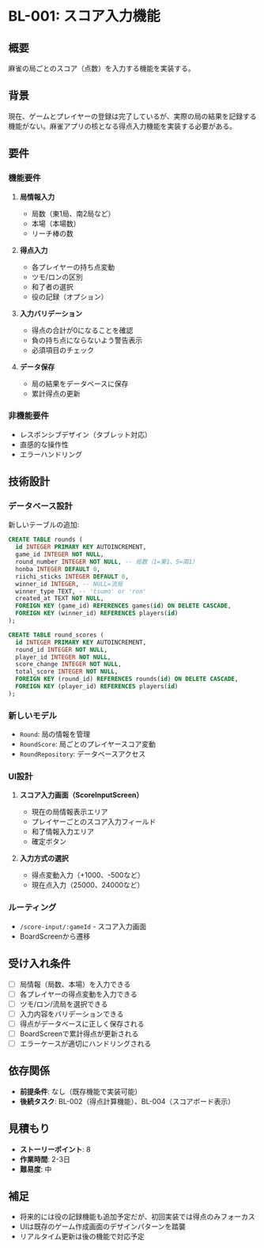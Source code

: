 # BL-001: スコア入力機能

## 概要
麻雀の局ごとのスコア（点数）を入力する機能を実装する。

## 背景
現在、ゲームとプレイヤーの登録は完了しているが、実際の局の結果を記録する機能がない。麻雀アプリの核となる得点入力機能を実装する必要がある。

## 要件

### 機能要件
1. **局情報入力**
   - 局数（東1局、南2局など）
   - 本場（本場数）
   - リーチ棒の数

2. **得点入力**
   - 各プレイヤーの持ち点変動
   - ツモ/ロンの区別
   - 和了者の選択
   - 役の記録（オプション）

3. **入力バリデーション**
   - 得点の合計が0になることを確認
   - 負の持ち点にならないよう警告表示
   - 必須項目のチェック

4. **データ保存**
   - 局の結果をデータベースに保存
   - 累計得点の更新

### 非機能要件
- レスポンシブデザイン（タブレット対応）
- 直感的な操作性
- エラーハンドリング

## 技術設計

### データベース設計
新しいテーブルの追加:
```sql
CREATE TABLE rounds (
  id INTEGER PRIMARY KEY AUTOINCREMENT,
  game_id INTEGER NOT NULL,
  round_number INTEGER NOT NULL, -- 局数（1=東1、5=南1）
  honba INTEGER DEFAULT 0,
  riichi_sticks INTEGER DEFAULT 0,
  winner_id INTEGER, -- NULL=流局
  winner_type TEXT, -- 'tsumo' or 'ron'
  created_at TEXT NOT NULL,
  FOREIGN KEY (game_id) REFERENCES games(id) ON DELETE CASCADE,
  FOREIGN KEY (winner_id) REFERENCES players(id)
);

CREATE TABLE round_scores (
  id INTEGER PRIMARY KEY AUTOINCREMENT,
  round_id INTEGER NOT NULL,
  player_id INTEGER NOT NULL,
  score_change INTEGER NOT NULL,
  total_score INTEGER NOT NULL,
  FOREIGN KEY (round_id) REFERENCES rounds(id) ON DELETE CASCADE,
  FOREIGN KEY (player_id) REFERENCES players(id)
);
```

### 新しいモデル
- `Round`: 局の情報を管理
- `RoundScore`: 局ごとのプレイヤースコア変動
- `RoundRepository`: データベースアクセス

### UI設計
1. **スコア入力画面（ScoreInputScreen）**
   - 現在の局情報表示エリア
   - プレイヤーごとのスコア入力フィールド
   - 和了情報入力エリア
   - 確定ボタン

2. **入力方式の選択**
   - 得点変動入力（+1000、-500など）
   - 現在点入力（25000、24000など）

### ルーティング
- `/score-input/:gameId` - スコア入力画面
- BoardScreenから遷移

## 受け入れ条件
- [ ] 局情報（局数、本場）を入力できる
- [ ] 各プレイヤーの得点変動を入力できる
- [ ] ツモ/ロン/流局を選択できる
- [ ] 入力内容をバリデーションできる
- [ ] 得点がデータベースに正しく保存される
- [ ] BoardScreenで累計得点が更新される
- [ ] エラーケースが適切にハンドリングされる

## 依存関係
- **前提条件**: なし（既存機能で実装可能）
- **後続タスク**: BL-002（得点計算機能）、BL-004（スコアボード表示）

## 見積もり
- **ストーリーポイント**: 8
- **作業時間**: 2-3日
- **難易度**: 中

## 補足
- 将来的には役の記録機能も追加予定だが、初回実装では得点のみフォーカス
- UIは既存のゲーム作成画面のデザインパターンを踏襲
- リアルタイム更新は後の機能で対応予定